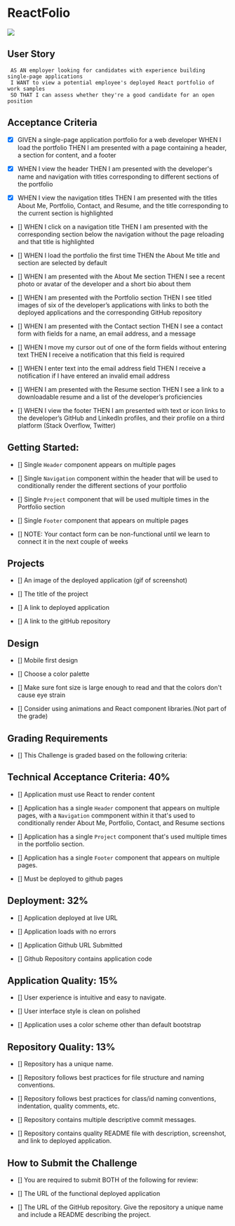 # ReactFolio

![](20-react-homework-demo-01.gif)

## User Story
     AS AN employer looking for candidates with experience building single-page applications
     I WANT to view a potential employee's deployed React portfolio of work samples
     SO THAT I can assess whether they're a good candidate for an open position



## Acceptance Criteria

- [x]    GIVEN a single-page application portfolio for a web developer
        WHEN I load the portfolio
        THEN I am presented with a page containing a header, a section for content, and a footer
   

- [x]    WHEN I view the header
        THEN I am presented with the developer's name and navigation with titles corresponding to different sections of the portfolio


- [x]    WHEN I view the navigation titles
        THEN I am presented with the titles About Me, Portfolio, Contact, and Resume, and the title corresponding to the current section is highlighted
   

- []    WHEN I click on a navigation title
        THEN I am presented with the corresponding section below the navigation without the page reloading and that title is highlighted


- []    WHEN I load the portfolio the first time
        THEN the About Me title and section are selected by default
 

- []    WHEN I am presented with the About Me section
        THEN I see a recent photo or avatar of the developer and a short bio about them


- []    WHEN I am presented with the Portfolio section
        THEN I see titled images of six of the developer’s applications with links to both the deployed applications and the corresponding GitHub repository


- []    WHEN I am presented with the Contact section
        THEN I see a contact form with fields for a name, an email address, and a message


- []    WHEN I move my cursor out of one of the form fields without entering text
        THEN I receive a notification that this field is required  

- []    WHEN I enter text into the email address field
        THEN I receive a notification if I have entered an invalid email address


- []    WHEN I am presented with the Resume section
        THEN I see a link to a downloadable resume and a list of the developer’s proficiencies
  

- []    WHEN I view the footer
        THEN I am presented with text or icon links to the developer’s GitHub and LinkedIn profiles, and their profile on a third platform (Stack Overflow, Twitter) 




## Getting Started:


- []    Single `Header` component appears on multiple pages

- []    Single `Navigation` component within the header that will be used to conditionally render the different sections of your portfolio  

- []    Single `Project` component that will be used multiple times in the Portfolio section   
            
- []    Single `Footer` component that appears on multiple pages 

- []    NOTE: Your contact form can be non-functional until we learn to connect it in the next couple of weeks

## Projects

- []    An image of the deployed application (gif of screenshot)

- []    The title of the project

- []    A link to deployed application

- []    A link to the gitHub repository


## Design

- []   Mobile first design

- []   Choose a color palette

- []   Make sure font size is large enough to read and that the colors don't cause eye strain

- []  Consider using animations and React component libraries.(Not part of the grade) 




## Grading Requirements

- [] This Challenge is graded based on the following criteria:



## Technical Acceptance Criteria: 40%
- []   Application must use React to render content

- []    Application has a single `Header` component that appears on multiple pages, with a `Navigation` commponent within it that's used to conditionally render About Me, Portfolio, Contact, and Resume sections

- []    Application has a single `Project` component that's used multiple times in the portfolio section.

- []  Application has a single `Footer` component that appears on multiple pages.

- []  Must be deployed to github pages   

  


## Deployment: 32%

- []    Application deployed at live URL

- []    Application loads with no errors

- []    Application Github URL Submitted

- []    Github Repository contains application code



## Application Quality: 15%
- []    User experience is intuitive and easy to navigate.

- []   User interface style is clean on polished

- []    Application uses a color scheme other than default bootstrap



## Repository Quality: 13%
- []    Repository has a unique name.

- []    Repository follows best practices for file structure and naming conventions.

- []    Repository follows best practices for class/id naming conventions, indentation, quality comments, etc.

- []    Repository contains multiple descriptive commit messages.

- []    Repository contains quality README file with description, screenshot, and link to deployed application.




## How to Submit the Challenge
- []    You are required to submit BOTH of the following for review:

- []    The URL of the functional deployed application

- []    The URL of the GitHub repository. Give the repository a unique name and include a README describing the project.